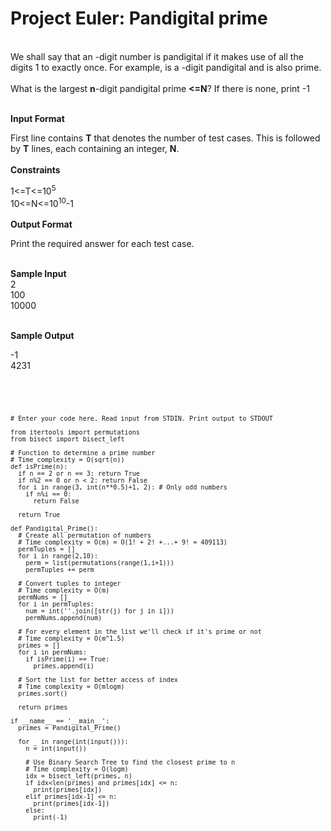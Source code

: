 <h1>Project Euler: Pandigital prime</h1><br/>
We shall say that an -digit number is pandigital if it makes use of all the digits 1 to  exactly once. For example,  is a -digit pandigital and is also prime.<br/>
<br/>
What is the largest <b>n</b>-digit pandigital prime <b><=N</b>? If there is none, print -1<br/><br/>

<b>Input Format</b><br/>

First line contains <b>T</b> that denotes the number of test cases. This is followed by <b>T</b> lines, each containing an integer, <b>N</b>.<br/>
<br/>
<b>Constraints</b><br/>

1<=T<=10<sup>5</sup><br/>
10<=N<=10<sup>10</sup>-1
<br/><br/>
<b>Output Format</b><br/>

Print the required answer for each test case.<br/><br/>

<b>Sample Input</b>
<br/>
2<br/>
100<br/>
10000<br/><br/>

<b>Sample Output</b><br/>

-1<br/>
4231<br/><br/>

<code>

	# Enter your code here. Read input from STDIN. Print output to STDOUT

	from itertools import permutations  
	from bisect import bisect_left

	# Function to determine a prime number 
	# Time complexity = O(sqrt(n))
	def isPrime(n):
	  if n == 2 or n == 3: return True
	  if n%2 == 0 or n < 2: return False
	  for i in range(3, int(n**0.5)+1, 2): # Only odd numbers
	    if n%i == 0:
	      return False    

	  return True

	def Pandigital_Prime():
	  # Create all permutation of numbers
	  # Time complexity = O(m) = O(1! + 2! +...+ 9! = 409113)
	  permTuples = []
	  for i in range(2,10):
	    perm = list(permutations(range(1,i+1)))
	    permTuples += perm

	  # Convert tuples to integer
	  # Time complexity = O(m)
	  permNums = []
	  for i in permTuples:
	    num = int(''.join([str(j) for j in i]))
	    permNums.append(num)

	  # For every element in the list we'll check if it's prime or not
	  # Time complexity = O(m^1.5)
	  primes = []
	  for i in permNums:
	    if isPrime(i) == True:
	      primes.append(i)
	    
	  # Sort the list for better access of index 
	  # Time complexity = O(mlogm)
	  primes.sort()
	  
	  return primes
	  
	if __name__ == '__main__':
	  primes = Pandigital_Prime()
	  
	  for _ in range(int(input())):
	    n = int(input())
	    
	    # Use Binary Search Tree to find the closest prime to n
	    # Time complexity = O(logm)
	    idx = bisect_left(primes, n) 
	    if idx<len(primes) and primes[idx] <= n:
	      print(primes[idx])
	    elif primes[idx-1] <= n:
	      print(primes[idx-1])
	    else:
	      print(-1)

</code>
